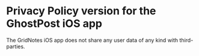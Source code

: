 # Privacy Policy version for the GhostPost iOS app

The GridNotes iOS app does not share any user data of any kind with third-parties.
